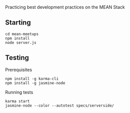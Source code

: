 Practicing best development practices on the MEAN Stack

Starting
--------

    cd mean-meetups
    npm install
    node server.js


Testing
-------

Prerequisites

    npm install -g karma-cli
    npm install -g jasmine-node

Running tests

	karma start
	jasmine-node --color --autotest specs/serverside/